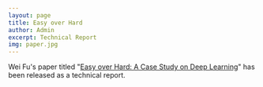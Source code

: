 ```yaml
---
layout: page
title: Easy over Hard
author: Admin
excerpt: Technical Report
img: paper.jpg
---
```


Wei Fu's paper titled "[Easy over Hard: A Case Study on Deep Learning](https://arxiv.org/abs/1703.00133)" has been released as a technical report.

